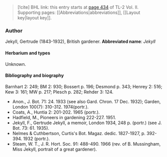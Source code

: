 > [!cite] BHL link: this entry starts at [page 434](https://www.biodiversitylibrary.org/page/33068676) of TL-2 Vol. II.
> Supporting pages: [[Abbreviations|abbreviations]], [[Layout key|layout key]].

### Author

Jekyll, Gertrude (1843-1932), British gardener. 
**Abbreviated name**: *Jekyll*

#### Herbarium and types

Unknown.

#### Bibliography and biography

Barnhart 2: 249; BM 2: 930; Bossert p. 196; Desmond p. 343; Henrey 2: 516; Kew 3: 161; MW p. 217; Plesch p. 282; Rehder 3: 124.
- Anon., J. Bot. 71: 24. 1933 (see also Gard. Chron. 17 Dec. 1932); Garden, London 100(7): 310-312. 1974(portr.).
- Coats, A., Huntia 2: 201-202. 1965 (portr.).
- Hadfield, M., Pioneers in gardening 222-227. 1951.
- Jekyll, F., Gertrude Jekyll, a memoir, London 1934, 248 p. (portr.) (see J. Bot. 73: 61. 1935).
- Nelmes & Cuthbertson, Curtis's Bot. Magaz. dedic. 1827-1927, p. 392-394. 1932 (portr.).
- Steam, W. T., J. R. Hort. Soc. 91: 488-490. 1966 (rev. of B. Mussingham, Miss Jekyll, portrait of a great gardener).

